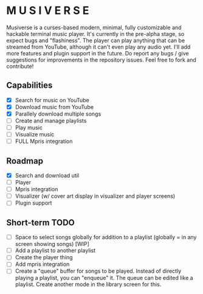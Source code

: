# M U S I V E R S E

Musiverse is a curses-based modern, minimal, fully customizable and hackable terminal music player. It's currently in the pre-alpha stage, so expect bugs and "flashiness". The player can play anything that can be streamed from YouTube, although it can't even play any audio yet. I'll add more features and plugin support in the future. Do report any bugs / give suggestions for improvements in the repository issues. Feel free to fork and contribute!

## Capabilities

- [x] Search for music on YouTube
- [x] Download music from YouTube
- [x] Parallely download multiple songs
- [ ] Create and manage playlists
- [ ] Play music
- [ ] Visualize music
- [ ] FULL Mpris integration

## Roadmap

- [x] Search and download util
- [ ] Player
- [ ] Mpris integration
- [ ] Visualizer (w/ cover art display in visualizer and player screens)
- [ ] Plugin support

## Short-term TODO

- [ ] Space to select songs globally for addition to a playlist (globally = in any screen showing songs) [WIP]
- [ ] Add a playlist to another playlist
- [ ] Create the player thing
- [ ] Add mpris integration
- [ ] Create a "queue" buffer for songs to be played. Instead of directly playing a playlist, you can "enqueue" it. The queue can be edited like a playlist. Create another mode in the library screen for this.
